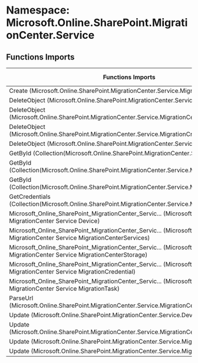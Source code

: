 # Namespace: Microsoft.Online.SharePoint.MigrationCenter.Service

## Functions Imports

Functions Imports | SPO | SP 2019 | SP 2016 | SP 2013
----------|:---:|:-------:|:-------:|:-------:
Create (Microsoft.Online.SharePoint.MigrationCenter.Service.MigrationCenterStorage) | ✅ | ❌ | ❌ | ❌
DeleteObject (Microsoft.Online.SharePoint.MigrationCenter.Service.Device) | ✅ | ❌ | ❌ | ❌
DeleteObject (Microsoft.Online.SharePoint.MigrationCenter.Service.MigrationCenterStorage) | ✅ | ❌ | ❌ | ❌
DeleteObject (Microsoft.Online.SharePoint.MigrationCenter.Service.MigrationCredential) | ✅ | ❌ | ❌ | ❌
DeleteObject (Microsoft.Online.SharePoint.MigrationCenter.Service.MigrationTask) | ✅ | ❌ | ❌ | ❌
GetById (Collection(Microsoft.Online.SharePoint.MigrationCenter.Service.Device)) | ✅ | ❌ | ❌ | ❌
GetById (Collection(Microsoft.Online.SharePoint.MigrationCenter.Service.MigrationCredential)) | ✅ | ❌ | ❌ | ❌
GetById (Collection(Microsoft.Online.SharePoint.MigrationCenter.Service.MigrationTask)) | ✅ | ❌ | ❌ | ❌
GetCredentials (Collection(Microsoft.Online.SharePoint.MigrationCenter.Service.MigrationCredential)) | ✅ | ❌ | ❌ | ❌
<span title="Microsoft_Online_SharePoint_MigrationCenter_Service_Device">Microsoft_Online_SharePoint_MigrationCenter_Servic...</span> (Microsoft Online SharePoint MigrationCenter Service Device) | ✅ | ❌ | ❌ | ❌
<span title="Microsoft_Online_SharePoint_MigrationCenter_Service_MigrationCenterServices">Microsoft_Online_SharePoint_MigrationCenter_Servic...</span> (Microsoft Online SharePoint MigrationCenter Service MigrationCenterServices) | ✅ | ❌ | ❌ | ❌
<span title="Microsoft_Online_SharePoint_MigrationCenter_Service_MigrationCenterStorage">Microsoft_Online_SharePoint_MigrationCenter_Servic...</span> (Microsoft Online SharePoint MigrationCenter Service MigrationCenterStorage) | ✅ | ❌ | ❌ | ❌
<span title="Microsoft_Online_SharePoint_MigrationCenter_Service_MigrationCredential">Microsoft_Online_SharePoint_MigrationCenter_Servic...</span> (Microsoft Online SharePoint MigrationCenter Service MigrationCredential) | ✅ | ❌ | ❌ | ❌
<span title="Microsoft_Online_SharePoint_MigrationCenter_Service_MigrationTask">Microsoft_Online_SharePoint_MigrationCenter_Servic...</span> (Microsoft Online SharePoint MigrationCenter Service MigrationTask) | ✅ | ❌ | ❌ | ❌
ParseUrl (Microsoft.Online.SharePoint.MigrationCenter.Service.MigrationCenterStorage) | ✅ (❌) | ❌ | ❌ | ❌
Update (Microsoft.Online.SharePoint.MigrationCenter.Service.Device) | ✅ | ❌ | ❌ | ❌
Update (Microsoft.Online.SharePoint.MigrationCenter.Service.MigrationCenterStorage) | ✅ | ❌ | ❌ | ❌
Update (Microsoft.Online.SharePoint.MigrationCenter.Service.MigrationCredential) | ✅ | ❌ | ❌ | ❌
Update (Microsoft.Online.SharePoint.MigrationCenter.Service.MigrationTask) | ✅ | ❌ | ❌ | ❌